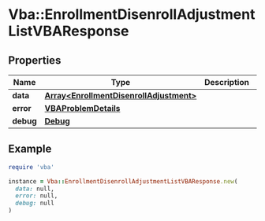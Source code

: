 # Vba::EnrollmentDisenrollAdjustmentListVBAResponse

## Properties

| Name | Type | Description | Notes |
| ---- | ---- | ----------- | ----- |
| **data** | [**Array&lt;EnrollmentDisenrollAdjustment&gt;**](EnrollmentDisenrollAdjustment.md) |  | [optional] |
| **error** | [**VBAProblemDetails**](VBAProblemDetails.md) |  | [optional] |
| **debug** | [**Debug**](Debug.md) |  | [optional] |

## Example

```ruby
require 'vba'

instance = Vba::EnrollmentDisenrollAdjustmentListVBAResponse.new(
  data: null,
  error: null,
  debug: null
)
```

